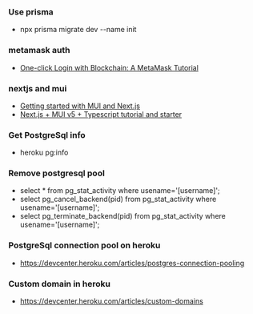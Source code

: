 ### Use prisma

- npx prisma migrate dev --name init

### metamask auth

- [One-click Login with Blockchain: A MetaMask Tutorial](https://www.toptal.com/ethereum/one-click-login-flows-a-metamask-tutorial)

### nextjs and mui

- [Getting started with MUI and Next.js](https://blog.logrocket.com/getting-started-with-mui-and-next-js/)
- [Next.js + MUI v5 + Typescript tutorial and starter](https://dev.to/hajhosein/nextjs-mui-v5-typescript-tutorial-and-starter-3pab)

### Get PostgreSql info

- heroku pg:info

### Remove postgresql pool

- select \* from pg_stat_activity where usename='[username]';
- select pg_cancel_backend(pid) from pg_stat_activity where usename='[username]';
- select pg_terminate_backend(pid) from pg_stat_activity where usename='[username]';

### PostgreSql connection pool on heroku

- https://devcenter.heroku.com/articles/postgres-connection-pooling

### Custom domain in heroku

- https://devcenter.heroku.com/articles/custom-domains
